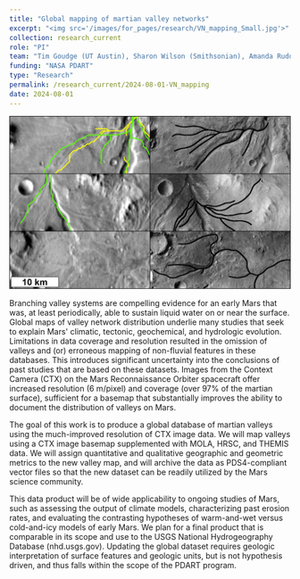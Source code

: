 ```yaml
---
title: "Global mapping of martian valley networks"
excerpt: "<img src='/images/for_pages/research/VN_mapping_Small.jpg'>"
collection: research_current
role: "PI"
team: "Tim Goudge (UT Austin), Sharon Wilson (Smithsonian), Amanda Rudolph (Smithsonian)"
funding: "NASA PDART"
type: "Research"
permalink: /research_current/2024-08-01-VN_mapping
date: 2024-08-01
---
```


<img src='/images/for_pages/research/VN_mapping.jpg'>

Branching valley systems are compelling evidence for an early Mars that was, at least periodically, able to sustain liquid water on or near the surface. Global maps of valley network distribution underlie many studies that seek to explain Mars' climatic, tectonic, geochemical, and hydrologic evolution. Limitations in data coverage and resolution resulted in the omission of valleys and (or) erroneous mapping of non-fluvial features in these databases. This introduces significant uncertainty into the conclusions of past studies that are based on these datasets. Images from the Context Camera (CTX) on the Mars Reconnaissance Orbiter spacecraft offer increased resolution (6 m/pixel) and coverage (over 97% of the martian surface), sufficient for a basemap that substantially improves the ability to document the distribution of valleys on Mars.

The goal of this work is to produce a global database of martian valleys using the much-improved resolution of CTX image data. We will map valleys using a CTX image basemap supplemented with MOLA, HRSC, and THEMIS data. We will assign quantitative and qualitative geographic and geometric metrics to the new valley map, and will archive the data as PDS4-compliant vector files so that the new dataset can be readily utilized by the Mars science community.

This data product will be of wide applicability to ongoing studies of Mars, such as assessing the output of climate models, characterizing past erosion rates, and evaluating the contrasting hypotheses of warm-and-wet versus cold-and-icy models of early Mars. We plan for a final product that is comparable in its scope and use to the USGS National Hydrogeography Database (nhd.usgs.gov). Updating the global dataset requires geologic interpretation of surface features and geologic units, but is not hypothesis driven, and thus falls within the scope of the PDART program.
